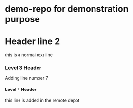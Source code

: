 # demo-repo for demonstration purpose
# Header line 2
this is a normal text line

### Level 3 Header
Adding line number 7

#### Level 4 Header
this line is added in the remote depot
